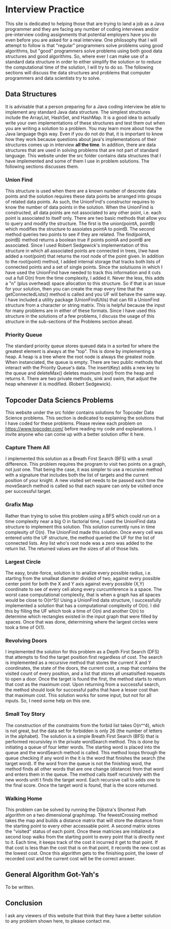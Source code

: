 # Interview Practice

This site is dedicated to helping those that are trying to land a job as a Java programmer and they are facing any number of coding interviews and/or pre-interview coding assignments that potential employers have you do even before you are asked for a real interview. One philosophy that I will attempt to follow is that "regular" programmers solve problems using good algorithms, but "good" programmers solve problems using both good data structures and good algorithms. So, where ever I can make use of a standard data structure in order to either simplify the solution or to reduce the computational time of the solution, I will try to do so.
The following sections will discuss the data structures and problems that computer programmers and data scientists try to solve.

## Data Structures
It is advisable that a person preparing for a Java coding interview be able to implement any standard Java data structure. The simplest structures include the ArrayList, HashSet, and HashMap. It is a good idea to actually write your own implementations of these structures and test them out when you are writing a solution to a problem. You may learn more about how the Java language thgis way. Even if you do not do that, it is important to know how they work because questions about java's implementations of their structures comes up in interview **all the time**.
In addition, there are data structures that are used in solving problems that are not part of standard language. This website under the src folder contains data structures that I have implemented and some of them I use in problem solutions. The following sections discusses them.

### Union Find
This structure is used when there are a known number of descrete data points and the solution requires these data points be arranged into groups of related data points. As such, the UnionFind's constructor requires to know the number of data points in the solution. When the UnionFind is constructed, all data points are not associated to any other point, i.e. each point is associated to itself only. There are two basic methods that allow you to query and modify the structure. The first is the union(pointA, pointB) which modifies the structure to assoiates pointA to pointB. The second method queries two points to see if they are related. The find(pointA, pointB) method returns a boolean true if points pointA and pointB are associated. Since I used Robert Sedgewick's implementation of this structure in which all associated points are connected in trees, I/we have added a root(point) that returns the root node of the point given.
In addition to the root(point) method, I added internal storage that tracks both lists of connected points and a set of single points. Since the solutiuons in which I have used the UnionFind have needed to track this information and it cuts out a full O(n) from the time complexity, I added it. Never the less, this adds a "n" (plus overhead) space allocation to this structure. So if that is an issue for your solution, then you can create the map every time that the getConnectedLists() method is called and you UF will behave the same way.
I have included a utility package (UnionFindUtils) that can fill a UnionFind structure from a character or string matrix. This is helpful because the input for many problems are in either of these formats.
Since I have used this structure in the solutions of a few problems, I discuss the usage of this structure in the sub-sections of the Problems section ahead.

### Priority Queue
The standard priority queue stores queued data in a sorted for where the greatest element is always at the "top". This is done by implementing a heap. A heap is a tree where the root node is always the greatest node. When instanciated, the queue is empty. There are two public methods that interact with the Priority Queue's data. The insert(Key) adds a new key to the queue and deleteMax() deletes maximum (root) from the heap and returns it. There are two private methods, sink and swim, that adjust the heap whenever it is modified. (Robert Sedgewick).

## Topcoder Data Sciencs Problems
This website under the src folder contains solutions for Topcoder Data Science problems. This section is dedicated to explaining the solutions that I have coded for these problems. Please review each  problem on https://www.topcoder.com/ before reading my code and explanations. I invite anyone who can come up with a better solution offer it here.

### Capture Them All
I implemented this solution as a Breath First Search (BFS) with a small difference. This problem requires the program to visit two points on a graph, not just one. That being the case, it was simpler to use a recursive method with a signature that includes both the list of targets and the current position of your knight. A new visited set needs to be passed each time the moveSearch method is called so that each square can only be visited once per successful target.
### Grafix Map
Rather than trying to solve this problem using a BFS which could run on a time complexity near a  big O in factorial time, I used the UnionFind data structure to implement this solution. This solution currently runs in time complexity of O(n). The UnionFind made this solution. Once every cell was entered unto the UF structure, the method queried the UF for the list of connected lists. Any list who's root node was a zero was added to the return list. The returned values are the sizes of all of those lists.
### Largest Circle
The easy, brute-force, solution is to analize every possible radius, i.e. starting from the smalleat diameter divided of two, against every possible center point for both the X and Y axis against every possible (X,Y) coordinate to see of every cell along every curcumference is a space. The worst case computational complexity, that is when a graph has all spaces would be close to O(n^5)!
Using a UnionFind data structure, I successfully implemented a solution that has a computational complexity of O(n). I did this by filling the UF which took a time of O(n) and another O(n) to determine which rectangles existed in the input graph that were filled by spaces. Once that was done, determining where the largest circles were took a time of O(1).
### Revolving Doors
I implemented the solution for this problem as a Depth First Search (DFS) that attempts to find the target position first regardless of cost. The search is implemented as a recursive method that stores the current X and Y coordinates, the state of the doors, the current cost, a map that contains the visited count of every position, and a list that stores all unsatisified requests to open a door. Once the target is found the first, the method starts to return that cost as the maximum cost. Upon returning from a successful search, the method should look for successful paths that have a lesser cost than that maximum cost.
This solution works for some input, but not for all inputs. So, I need some help on this one.
### Small Toy Story
The construction of the constraints from the forbid list takes O(n^^4), which is not great, but the data set for forbidden is only 26 (the number of letters in the alphabet). The solution is a simple Breath First Search (BFS) that is performed recursivley in the private wordSearch method. This is done by initiating a queue of four letter words. The starting word is placed into the queue and the wordSearch method is called. This method loops through the queue checking if any word in the it is the word that finishes the search (the target word). If the word from the queue is not the finishing word, the method finds all other words that are one change (distance) from that word and enters them in the queue. The method calls itself recursively with the new words unitl t finds the target word. Each recursive call to adds one to the final score. Once the target word is found,  that is the score returned.
### Walking Home
This problem can be solved by running the Dijkstra's Shortest Path algorithm on a two dimensional graph/map. The fewestCrossing method takes the map and builds a distance matrix that will store the distance from the starting point to every other accessable point. A second matrix stores the "visited" status of each point. Once these matricies are initialized a second loop walks from the starting point to every point that is directly next to it. Each time, it keeps track of the cost it incurred it get to that point. If that cost is less than the cost that is on that point, it records the new cost as the lowest cost. Once this algorithm gets to the finishing point, the lower of recorded cost and the current cost will be the correct answer.

## General Algorithm Got-Yah's
To be written.

## Conclusion

I ask any viewers of this website that think that they have a better solution to any problem shown here, to please contact me.
